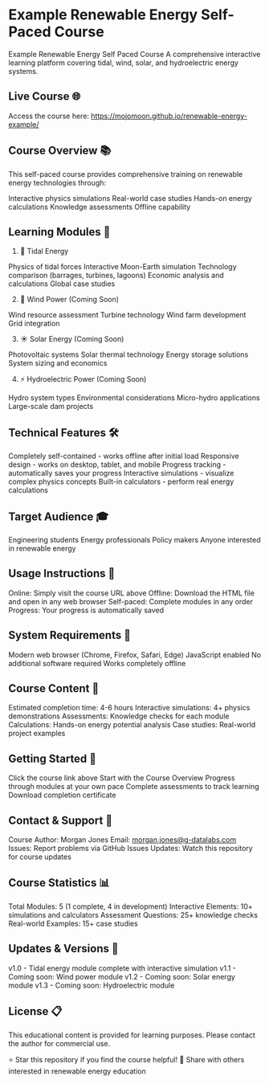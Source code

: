 # Example Renewable Energy Self-Paced Course

Example Renewable Energy Self Paced Course
A comprehensive interactive learning platform covering tidal, wind, solar, and hydroelectric energy systems.

## Live Course 🌐
Access the course here: https://mojomoon.github.io/renewable-energy-example/

## Course Overview 📚
This self-paced course provides comprehensive training on renewable energy technologies through:

Interactive physics simulations
Real-world case studies
Hands-on energy calculations
Knowledge assessments
Offline capability

## Learning Modules 🎯
1. 🌊 Tidal Energy

Physics of tidal forces
Interactive Moon-Earth simulation
Technology comparison (barrages, turbines, lagoons)
Economic analysis and calculations
Global case studies

2. 💨 Wind Power (Coming Soon)

Wind resource assessment
Turbine technology
Wind farm development
Grid integration

3. ☀️ Solar Energy (Coming Soon)

Photovoltaic systems
Solar thermal technology
Energy storage solutions
System sizing and economics

4. ⚡ Hydroelectric Power (Coming Soon)

Hydro system types
Environmental considerations
Micro-hydro applications
Large-scale dam projects

## Technical Features 🛠️

Completely self-contained - works offline after initial load
Responsive design - works on desktop, tablet, and mobile
Progress tracking - automatically saves your progress
Interactive simulations - visualize complex physics concepts
Built-in calculators - perform real energy calculations

## Target Audience 🎓

Engineering students
Energy professionals
Policy makers
Anyone interested in renewable energy

## Usage Instructions 📖

Online: Simply visit the course URL above
Offline: Download the HTML file and open in any web browser
Self-paced: Complete modules in any order
Progress: Your progress is automatically saved

## System Requirements 🔧

Modern web browser (Chrome, Firefox, Safari, Edge)
JavaScript enabled
No additional software required
Works completely offline

## Course Content 📄

Estimated completion time: 4-6 hours
Interactive simulations: 4+ physics demonstrations
Assessments: Knowledge checks for each module
Calculations: Hands-on energy potential analysis
Case studies: Real-world project examples

## Getting Started 🚀

Click the course link above
Start with the Course Overview
Progress through modules at your own pace
Complete assessments to track learning
Download completion certificate

## Contact & Support 📧

Course Author: Morgan Jones
Email: morgan.jones@g-datalabs.com
Issues: Report problems via GitHub Issues
Updates: Watch this repository for course updates

## Course Statistics 📊

Total Modules: 5 (1 complete, 4 in development)
Interactive Elements: 10+ simulations and calculators
Assessment Questions: 25+ knowledge checks
Real-world Examples: 15+ case studies

## Updates & Versions 🔄

v1.0 - Tidal energy module complete with interactive simulation
v1.1 - Coming soon: Wind power module
v1.2 - Coming soon: Solar energy module
v1.3 - Coming soon: Hydroelectric module

## License 📋
This educational content is provided for learning purposes. Please contact the author for commercial use.

⭐ Star this repository if you find the course helpful!
🔗 Share with others interested in renewable energy education
